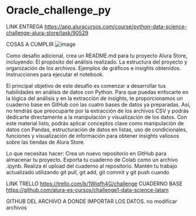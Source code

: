 # Oracle_challenge_py

LINK ENTREGA
https://app.aluracursos.com/course/python-data-science-challenge-alura-store/task/90529

COSAS A CUMPLIR
![image](https://github.com/user-attachments/assets/6b6bb719-26aa-46e4-b847-bc42f07a8ff7)

Como desafío adicional, crea un README.md para tu proyecto Alura Store, incluyendo:
El propósito del análisis realizado.
La estructura del proyecto y organización de los archivos.
Ejemplos de gráficos e insights obtenidos.
Instrucciones para ejecutar el notebook.

El principal objetivo de este desafío es comenzar a desarrollar tus habilidades en análisis de datos con Python. Para que puedas enfocarte en la lógica del análisis y en la extracción de insights, te proporcionamos un cuaderno base en GitHub con las cuatro bases de datos ya preparadas. Así, no tendrás que preocuparte por la extracción de los archivos CSV y podrás dedicarte directamente a la manipulación y visualización de los datos.
Con este material listo, podrás aplicar conceptos clave como manipulación de datos con Pandas, estructuración de datos en listas, uso de condicionales, funciones y visualización de información para obtener insights valiosos sobre las tiendas de Alura Store.

Lo que necesitas hacer:
Crea un nuevo repositorio en GitHub para almacenar tu proyecto.
Exporta tu cuaderno de Colab como un archivo .ipynb.
Realiza el upload del cuaderno al repositorio.
Mantén tu trabajo actualizado utilizando git pull, git add, git commit y git push cuando

LINK TRELLO
https://trello.com/b/1Wiqfh4G/challenge
CUADERNO BASE
https://github.com/alura-es-cursos/challenge1-data-science-latam

GITHUB DEL ARCHIVO A DONDE IMPORTAR LOS DATOS. no modificar archivos
